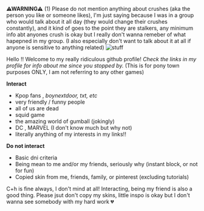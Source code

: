 **⚠WARNING⚠** (1) Please do not mention anything about crushes (aka the person you like or someone likes), I'm just saying because I was in a group who would talk about it all day (they would change their crushes constantly), and it kind of goes to the point they are stalkers, any minimum info abt anyones crush is okay but I really don't wanna remeber of what hapepned in my group. (I also especially don't want to talk about it at all if anyone is sensitive to anything related)
![stuff](https://i.pinimg.com/1200x/61/33/f4/6133f4d014af34b435adeb9b1f48466d.jpg)

Hello !! Welcome to my really ridiculous github profile! 
*Check the links in my profile for info about me since you stopped by.* (This is for pony town purposes ONLY, I am not referring to any other games)

**Interact**
- Kpop fans , *boynextdoor, txt, etc*
- very friendly / funny people
- all of us are dead
- squid game
- the amazing world of gumball (jokingly)
- DC , MARVEL (I don't know much but why not)
- literally anything of my interests in my links!!

**Do not interact**
- Basic dni criteria
- Being mean to me and/or my friends, seriously why (instant block, or not for fun)
- Copied skin from me, friends, family, or pinterest (excluding tutorials)

C+h is fine always, I don't mind at all! Interacting, being my friend is also a good thing. Please jsut don't copy my skins, little inspo is okay but I don't wanna see somebody with my hard work 💔
